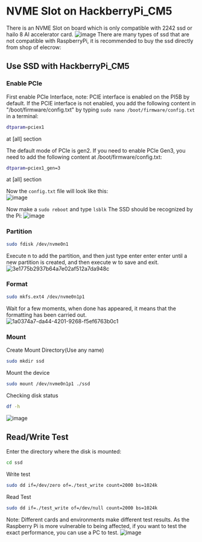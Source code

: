 # NVME Slot on HackberryPi_CM5

There is an NVME Slot on board which is only compatible with 2242 ssd or hailo 8 AI accelerator card.
![image](https://github.com/user-attachments/assets/70425743-f175-4eb6-a6be-5a03c525eecf)
There are many types of ssd that are not compatible with RaspberryPi, it is recommended to buy the ssd directly from shop of elecrow:


## Use SSD with HackberryPi_CM5

### Enable PCIe
First enable PCIe Interface, note: PCIE interface is enabled on the PI5B by default.
If the PCIE interface is not enabled, you add the following content in "/boot/firmware/config.txt" by typing ```sudo nano /boot/firmware/config.txt``` in a terminal:
```sh
dtparam=pciex1
```
at [all] section

The default mode of PCIe is gen2. If you need to enable PCIe Gen3, you need to add the following content at /boot/firmware/config.txt:
```sh
dtparam=pciex1_gen=3
```
at [all] section

Now the ```config.txt``` file will look like this:  
![image](https://github.com/user-attachments/assets/4eaf41f2-989e-48ca-8308-74255f591d27)

Now make a ```sudo reboot``` and type ```lsblk``` The SSD should be recognized by the Pi:
![image](https://github.com/user-attachments/assets/da639e70-392c-4627-a9c4-45de4356bc23)

### Partition
```sh
sudo fdisk /dev/nvme0n1
```
Execute n to add the partition, and then just type enter enter enter until a new partition is created, and then execute w to save and exit.
![3e1775b2937b64a7e02af512a7da948c](https://github.com/user-attachments/assets/efba3dd9-927c-44ab-b508-64ea986d3372)

### Format
```sh
sudo mkfs.ext4 /dev/nvme0n1p1
```
Wait for a few moments, when done has appeared, it means that the formatting has been carried out.
![1a0374a7-da44-4201-9268-f5ef6763b0c1](https://github.com/user-attachments/assets/59d68cfb-bc9b-4627-8ab2-7d934cb8fa68)

### Mount
Create Mount Directory(Use any name)
```sh
sudo mkdir ssd
```
Mount the device
```sh
sudo mount /dev/nvme0n1p1 ./ssd
```
Checking disk status
```sh
df -h
```
![image](https://github.com/user-attachments/assets/05d913d4-3291-43b4-b47a-c9829f42b60f)

## Read/Write Test
Enter the directory where the disk is mounted:
```sh
cd ssd
```
Write test
```sh
sudo dd if=/dev/zero of=./test_write count=2000 bs=1024k
```
Read Test
```sh
sudo dd if=./test_write of=/dev/null count=2000 bs=1024k
```
Note: Different cards and environments make different test results. As the Raspberry Pi is more vulnerable to being affected, if you want to test the exact performance, you can use a PC to test.
![image](https://github.com/user-attachments/assets/6898ba8f-9f83-42ca-b039-fdb53ec3016c)

